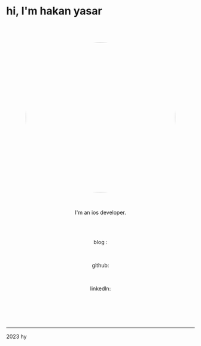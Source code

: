 <br><br>
# hi, I'm hakan yasar
<br><br>

<p align="center">
<img src="https://user-images.githubusercontent.com/6243566/212996083-e915d011-bbf8-4e7a-85d2-e9f4dbf3cb78.png" height="400" width="400" style="border-radius:50%" >
</p>
  
<br>
<p align="center">
I'm an ios developer. 
</p>


<br><br>
<p align="center">
blog : <https://www.hakanyasar.co/>
</p>
<br>
<p align="center">
github: <https://github.com/hakanyasar>
</p>
<br>
<p align="center">
linkedln: <https://www.linkedin.com/in/hkn-yasar/>
</p>
<br><br><br><br>

***
2023 hy

